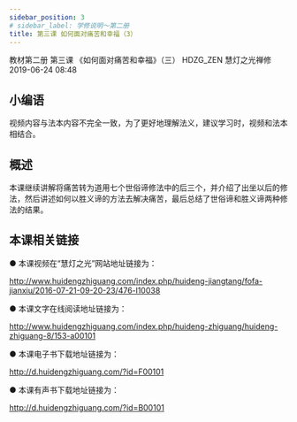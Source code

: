 ```yaml
---
sidebar_position: 3
# sidebar_label: 学修说明～第二册
title: 第三课 如何面对痛苦和幸福（3）
---
```

教材第二册 第三课 《如何面对痛苦和幸福》（三）
HDZG_ZEN 慧灯之光禅修 2019-06-24 08:48

## 小编语

视频内容与法本内容不完全一致，为了更好地理解法义，建议学习时，视频和法本相结合。

## 概述

本课继续讲解将痛苦转为道用七个世俗谛修法中的后三个，并介绍了出坐以后的修法，然后讲述如何以胜义谛的方法去解决痛苦，最后总结了世俗谛和胜义谛两种修法的结果。

## 本课相关链接

●  本课视频在“慧灯之光”网站地址链接为：

http://www.huidengzhiguang.com/index.php/huideng-jiangtang/fofa-jianxiu/2016-07-21-09-20-23/476-l10038

●  本课文字在线阅读地址链接为：

http://www.huidengzhiguang.com/index.php/huideng-zhiguang/huideng-zhiguang-8/153-a00101

●  本课电子书下载地址链接为：

http://d.huidengzhiguang.com/?id=F00101

●  本课有声书下载地址链接为：

http://d.huidengzhiguang.com/?id=B00101
